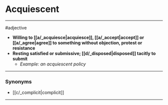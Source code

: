 # Acquiescent
---
#adjective
- **Willing to [[a/_acquiesce|acquiesce]], [[a/_accept|accept]] or [[a/_agree|agree]] to something without objection, protest or resistance**
- **Resting satisfied or submissive; [[d/_disposed|disposed]] tacitly to submit**
	- _Example: an acquiescent policy_
---
### Synonyms
- [[c/_complicit|complicit]]
---
